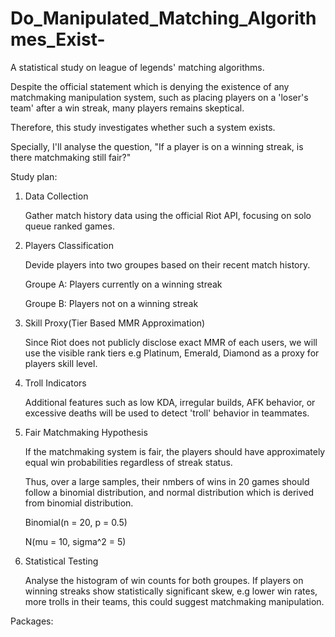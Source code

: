 # Do_Manipulated_Matching_Algorithmes_Exist-

A statistical study on league of legends' matching algorithms. 

Despite the official statement which is denying the existence of any matchmaking manipulation system, such as placing players on a 'loser's team' after a win streak, many players remains skeptical.

Therefore, this study investigates whether such a system exists.

Specially, I'll analyse the question, "If a player is on a winning streak, is there matchmaking still fair?"

Study plan: 
  1. Data Collection

     Gather match history data using the official Riot API, focusing on solo queue ranked games.
  
  3. Players Classification

     Devide players into two groupes based on their recent match history.

       Groupe A: Players currently on a winning streak

       Groupe B: Players not on a winning streak
  
  4. Skill Proxy(Tier Based MMR Approximation)

     Since Riot does not publicly disclose exact MMR of each users, we will use the visible rank tiers e.g Platinum, Emerald, Diamond as a proxy for players skill level.

  6. Troll Indicators

     Additional features such as low KDA, irregular builds, AFK behavior, or excessive deaths will be used to detect 'troll' behavior in teammates.

  8. Fair Matchmaking Hypothesis

     If the matchmaking system is fair, the players should have approximately equal win probabilities regardless of streak status.

     Thus, over a large samples, their nmbers of wins in 20 games should follow a binomial distribution, and normal distribution which is derived from binomial distribution.

     Binomial(n = 20, p = 0.5)

     N(mu = 10, sigma^2 = 5)

  10. Statistical Testing
     
      Analyse the histogram of win counts for both groupes. If players on winning streaks show statistically significant skew, e.g lower win rates, more trolls in their teams, this could suggest matchmaking manipulation.


Packages: 
